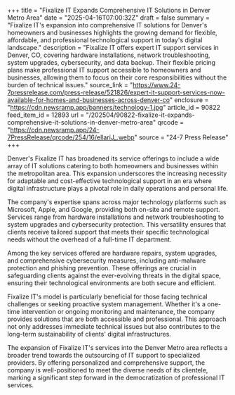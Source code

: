 +++
title = "Fixalize IT Expands Comprehensive IT Solutions in Denver Metro Area"
date = "2025-04-16T07:00:32Z"
draft = false
summary = "Fixalize IT's expansion into comprehensive IT solutions for Denver's homeowners and businesses highlights the growing demand for flexible, affordable, and professional technological support in today's digital landscape."
description = "Fixalize IT offers expert IT support services in Denver, CO, covering hardware installations, network troubleshooting, system upgrades, cybersecurity, and data backup. Their flexible pricing plans make professional IT support accessible to homeowners and businesses, allowing them to focus on their core responsibilities without the burden of technical issues."
source_link = "https://www.24-7pressrelease.com/press-release/521826/expert-it-support-services-now-available-for-homes-and-businesses-across-denver-co"
enclosure = "https://cdn.newsramp.app/banners/technology-1.jpg"
article_id = 90822
feed_item_id = 12893
url = "/202504/90822-fixalize-it-expands-comprehensive-it-solutions-in-denver-metro-area"
qrcode = "https://cdn.newsramp.app/24-7PressRelease/qrcode/254/16/ellariJ_.webp"
source = "24-7 Press Release"
+++

<p>Denver's Fixalize IT has broadened its service offerings to include a wide array of IT solutions catering to both homeowners and businesses within the metropolitan area. This expansion underscores the increasing necessity for adaptable and cost-effective technological support in an era where digital infrastructure plays a pivotal role in daily operations and personal life.</p><p>The company's expertise spans across major technology platforms such as Microsoft, Apple, and Google, providing both on-site and remote support. Services range from hardware installations and network troubleshooting to system upgrades and cybersecurity protection. This versatility ensures that clients receive tailored support that meets their specific technological needs without the overhead of a full-time IT department.</p><p>Among the key services offered are hardware repairs, system upgrades, and comprehensive cybersecurity measures, including anti-malware protection and phishing prevention. These offerings are crucial in safeguarding clients against the ever-evolving threats in the digital space, ensuring their technological environments are both secure and efficient.</p><p>Fixalize IT's model is particularly beneficial for those facing technical challenges or seeking proactive system management. Whether it's a one-time intervention or ongoing monitoring and maintenance, the company provides solutions that are both accessible and professional. This approach not only addresses immediate technical issues but also contributes to the long-term sustainability of clients' digital infrastructures.</p><p>The expansion of Fixalize IT's services into the Denver Metro area reflects a broader trend towards the outsourcing of IT support to specialized providers. By offering personalized and comprehensive support, the company is well-positioned to meet the diverse needs of its clientele, marking a significant step forward in the democratization of professional IT services.</p>